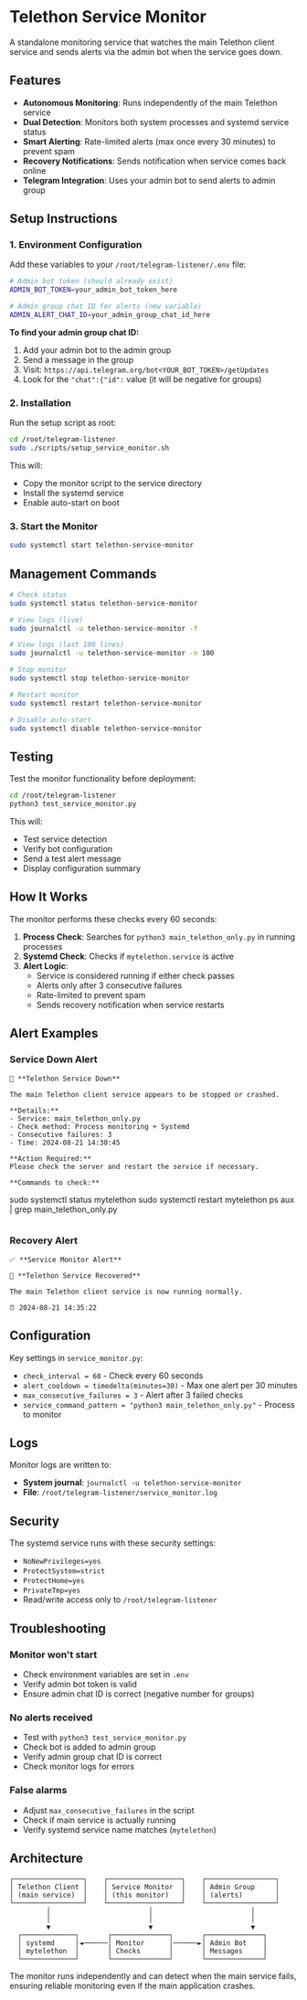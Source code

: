 # Telethon Service Monitor

A standalone monitoring service that watches the main Telethon client service and sends alerts via the admin bot when the service goes down.

## Features

- **Autonomous Monitoring**: Runs independently of the main Telethon service
- **Dual Detection**: Monitors both system processes and systemd service status  
- **Smart Alerting**: Rate-limited alerts (max once every 30 minutes) to prevent spam
- **Recovery Notifications**: Sends notification when service comes back online
- **Telegram Integration**: Uses your admin bot to send alerts to admin group

## Setup Instructions

### 1. Environment Configuration

Add these variables to your `/root/telegram-listener/.env` file:

```bash
# Admin bot token (should already exist)
ADMIN_BOT_TOKEN=your_admin_bot_token_here

# Admin group chat ID for alerts (new variable)
ADMIN_ALERT_CHAT_ID=your_admin_group_chat_id_here
```

**To find your admin group chat ID:**
1. Add your admin bot to the admin group
2. Send a message in the group
3. Visit: `https://api.telegram.org/bot<YOUR_BOT_TOKEN>/getUpdates`
4. Look for the `"chat":{"id":` value (it will be negative for groups)

### 2. Installation

Run the setup script as root:

```bash
cd /root/telegram-listener
sudo ./scripts/setup_service_monitor.sh
```

This will:
- Copy the monitor script to the service directory
- Install the systemd service
- Enable auto-start on boot

### 3. Start the Monitor

```bash
sudo systemctl start telethon-service-monitor
```

## Management Commands

```bash
# Check status
sudo systemctl status telethon-service-monitor

# View logs (live)
sudo journalctl -u telethon-service-monitor -f

# View logs (last 100 lines)
sudo journalctl -u telethon-service-monitor -n 100

# Stop monitor
sudo systemctl stop telethon-service-monitor

# Restart monitor
sudo systemctl restart telethon-service-monitor

# Disable auto-start
sudo systemctl disable telethon-service-monitor
```

## Testing

Test the monitor functionality before deployment:

```bash
cd /root/telegram-listener
python3 test_service_monitor.py
```

This will:
- Test service detection
- Verify bot configuration
- Send a test alert message
- Display configuration summary

## How It Works

The monitor performs these checks every 60 seconds:

1. **Process Check**: Searches for `python3 main_telethon_only.py` in running processes
2. **Systemd Check**: Checks if `mytelethon.service` is active
3. **Alert Logic**: 
   - Service is considered running if either check passes
   - Alerts only after 3 consecutive failures
   - Rate-limited to prevent spam
   - Sends recovery notification when service restarts

## Alert Examples

### Service Down Alert
```
🚨 **Telethon Service Down**

The main Telethon client service appears to be stopped or crashed.

**Details:**
- Service: main_telethon_only.py
- Check method: Process monitoring + Systemd
- Consecutive failures: 3
- Time: 2024-08-21 14:30:45

**Action Required:**
Please check the server and restart the service if necessary.

**Commands to check:**
```
sudo systemctl status mytelethon
sudo systemctl restart mytelethon
ps aux | grep main_telethon_only.py
```
```

### Recovery Alert
```
✅ **Service Monitor Alert**

🎉 **Telethon Service Recovered**

The main Telethon client service is now running normally.

⏰ 2024-08-21 14:35:22
```

## Configuration

Key settings in `service_monitor.py`:

- `check_interval = 60` - Check every 60 seconds
- `alert_cooldown = timedelta(minutes=30)` - Max one alert per 30 minutes  
- `max_consecutive_failures = 3` - Alert after 3 failed checks
- `service_command_pattern = "python3 main_telethon_only.py"` - Process to monitor

## Logs

Monitor logs are written to:
- **System journal**: `journalctl -u telethon-service-monitor`
- **File**: `/root/telegram-listener/service_monitor.log`

## Security

The systemd service runs with these security settings:
- `NoNewPrivileges=yes`
- `ProtectSystem=strict` 
- `ProtectHome=yes`
- `PrivateTmp=yes`
- Read/write access only to `/root/telegram-listener`

## Troubleshooting

### Monitor won't start
- Check environment variables are set in `.env`
- Verify admin bot token is valid
- Ensure admin chat ID is correct (negative number for groups)

### No alerts received
- Test with `python3 test_service_monitor.py`
- Check bot is added to admin group
- Verify admin group chat ID is correct
- Check monitor logs for errors

### False alarms
- Adjust `max_consecutive_failures` in the script
- Check if main service is actually running
- Verify systemd service name matches (`mytelethon`)

## Architecture

```
┌─────────────────┐    ┌──────────────────┐    ┌─────────────────┐
│ Telethon Client │    │ Service Monitor  │    │ Admin Group     │
│ (main service)  │    │ (this monitor)   │    │ (alerts)        │
└─────────────────┘    └──────────────────┘    └─────────────────┘
         │                        │                        │
         │                        │                        │
         ▼                        ▼                        ▼
  ┌─────────────┐       ┌──────────────┐       ┌──────────────┐
  │ systemd     │◄──────│ Monitor      │──────►│ Admin Bot    │
  │ mytelethon  │       │ Checks       │       │ Messages     │
  └─────────────┘       └──────────────┘       └──────────────┘
```

The monitor runs independently and can detect when the main service fails, ensuring reliable monitoring even if the main application crashes.